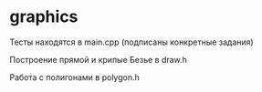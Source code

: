 # graphics

Тесты находятся в main.cpp (подписаны конкретные задания)

Построение прямой и крипые Безье в draw.h

Работа с полигонами в polygon.h
